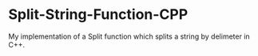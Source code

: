 # Split-String-Function-CPP
My implementation of a Split function which splits a string by delimeter in C++.
